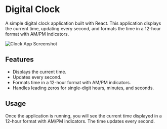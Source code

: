 # Digital Clock

A simple digital clock application built with React. This application displays the current time, updating every second, and formats the time in a 12-hour format with AM/PM indicators.

![Clock App Screenshot](./.github/screen.png)

## Features

- Displays the current time.
- Updates every second.
- Formats time in a 12-hour format with AM/PM indicators.
- Handles leading zeros for single-digit hours, minutes, and seconds.

## Usage

Once the application is running, you will see the current time displayed in a 12-hour format with AM/PM indicators. The time updates every second.